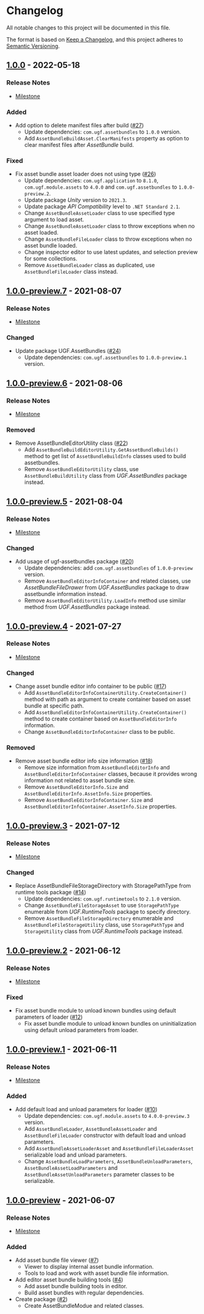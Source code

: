 # Changelog

All notable changes to this project will be documented in this file.

The format is based on [Keep a Changelog](https://keepachangelog.com/en/1.0.0/),
and this project adheres to [Semantic Versioning](https://semver.org/spec/v2.0.0.html).

## [1.0.0](https://github.com/unity-game-framework/ugf-module-assetbundles/releases/tag/1.0.0) - 2022-05-18  

### Release Notes

- [Milestone](https://github.com/unity-game-framework/ugf-module-assetbundles/milestone/9?closed=1)  
    

### Added

- Add option to delete manifest files after build ([#27](https://github.com/unity-game-framework/ugf-module-assetbundles/issues/27))  
    - Update dependencies: `com.ugf.assetbundles` to `1.0.0` version.
    - Add `AssetBundleBuildAsset.ClearManifests` property as option to clear manifest files after _AssetBundle_ build.

### Fixed

- Fix asset bundle asset loader does not using type ([#26](https://github.com/unity-game-framework/ugf-module-assetbundles/issues/26))  
    - Update dependencies: `com.ugf.application` to `8.1.0`,  `com.ugf.module.assets` to `4.0.0` and `com.ugf.assetbundles` to `1.0.0-preview.2`.
    - Update package _Unity_ version to `2021.3`.
    - Update package _API Compatibility_ level to `.NET Standard 2.1`.
    - Change `AssetBundleAssetLoader` class to use specified type argument to load asset.
    - Change `AssetBundleAssetLoader` class to throw exceptions when no asset loaded.
    - Change `AssetBundleFileLoader` class to throw exceptions when no asset bundle loaded.
    - Change inspector editor to use latest updates, and selection preview for some collections.
    - Remove `AssetBundleLoader` class as duplicated, use `AssetBundleFileLoader` class instead.

## [1.0.0-preview.7](https://github.com/unity-game-framework/ugf-module-assetbundles/releases/tag/1.0.0-preview.7) - 2021-08-07  

### Release Notes

- [Milestone](https://github.com/unity-game-framework/ugf-module-assetbundles/milestone/8?closed=1)  
    

### Changed

- Update package UGF.AssetBundles ([#24](https://github.com/unity-game-framework/ugf-module-assetbundles/pull/24))  
    - Update dependencies: `com.ugf.assetbundles` to `1.0.0-preview.1` version.

## [1.0.0-preview.6](https://github.com/unity-game-framework/ugf-module-assetbundles/releases/tag/1.0.0-preview.6) - 2021-08-06  

### Release Notes

- [Milestone](https://github.com/unity-game-framework/ugf-module-assetbundles/milestone/7?closed=1)  
    

### Removed

- Remove AssetBundleEditorUtility class ([#22](https://github.com/unity-game-framework/ugf-module-assetbundles/pull/22))  
    - Add `AssetBundleBuildEditorUtility.GetAssetBundleBuilds()` method to get list of `AssetBundleBuildInfo` classes used to build assetbundles.
    - Remove `AssetBundleEditorUtility` class, use `AssetBundleBuildUtility` class from _UGF.AssetBundles_ package instead.

## [1.0.0-preview.5](https://github.com/unity-game-framework/ugf-module-assetbundles/releases/tag/1.0.0-preview.5) - 2021-08-04  

### Release Notes

- [Milestone](https://github.com/unity-game-framework/ugf-module-assetbundles/milestone/6?closed=1)  
    

### Changed

- Add usage of ugf-assetbundles package ([#20](https://github.com/unity-game-framework/ugf-module-assetbundles/pull/20))  
    - Update dependencies: add `com.ugf.assetbundles` of `1.0.0-preview` version.
    - Remove `AssetBundleEditorInfoContainer` and related classes, use _AssetBundleFileDrawer_ from _UGF.AssetBundles_ package to draw assetbundle information instead.
    - Remove `AssetBundleEditorUtility.LoadInfo` method use similar method from _UGF.AssetBundles_ package instead.

## [1.0.0-preview.4](https://github.com/unity-game-framework/ugf-module-assetbundles/releases/tag/1.0.0-preview.4) - 2021-07-27  

### Release Notes

- [Milestone](https://github.com/unity-game-framework/ugf-module-assetbundles/milestone/5?closed=1)  
    

### Changed

- Change asset bundle editor info container to be public ([#17](https://github.com/unity-game-framework/ugf-module-assetbundles/pull/17))  
    - Add `AssetBundleEditorInfoContainerUtility.CreateContainer()` method with path as argument to create container based on asset bundle at specific path.
    - Add `AssetBundleEditorInfoContainerUtility.CreateContainer()` method to create container based on `AssetBundleEditorInfo` information.
    - Change `AssetBundleEditorInfoContainer` class to be public.

### Removed

- Remove asset bundle editor info size information ([#18](https://github.com/unity-game-framework/ugf-module-assetbundles/pull/18))  
    - Remove size information from `AssetBundleEditorInfo` and `AssetBundleEditorInfoContainer` classes, because it provides wrong information not related to asset bundle size.
    - Remove `AssetBundleEditorInfo.Size` and `AssetBundleEditorInfo.AssetInfo.Size` properties.
    - Remove `AssetBundleEditorInfoContainer.Size` and `AssetBundleEditorInfoContainer.AssetInfo.Size` properties.

## [1.0.0-preview.3](https://github.com/unity-game-framework/ugf-module-assetbundles/releases/tag/1.0.0-preview.3) - 2021-07-12  

### Release Notes

- [Milestone](https://github.com/unity-game-framework/ugf-module-assetbundles/milestone/4?closed=1)  
    

### Changed

- Replace AssetBundleFileStorageDirectory with StoragePathType from runtime tools package ([#14](https://github.com/unity-game-framework/ugf-module-assetbundles/pull/14))  
    - Update dependencies: `com.ugf.runtimetools` to `2.1.0` version.
    - Change `AssetBundleFileStorageAsset` to use `StoragePathType` enumerable from _UGF.RuntimeTools_ package to specify directory.
    - Remove `AssetBundleFileStorageDirectory` enumerable and `AssetBundleFileStorageUtility` class, use `StoragePathType` and `StorageUtility` class from _UGF.RuntimeTools_ package instead.

## [1.0.0-preview.2](https://github.com/unity-game-framework/ugf-module-assetbundles/releases/tag/1.0.0-preview.2) - 2021-06-12  

### Release Notes

- [Milestone](https://github.com/unity-game-framework/ugf-module-assetbundles/milestone/3?closed=1)  
    

### Fixed

- Fix asset bundle module to unload known bundles using default parameters of loader ([#12](https://github.com/unity-game-framework/ugf-module-assetbundles/pull/12))  
    - Fix asset bundle module to unload known bundles on uninitialization using default unload parameters from loader.

## [1.0.0-preview.1](https://github.com/unity-game-framework/ugf-module-assetbundles/releases/tag/1.0.0-preview.1) - 2021-06-11  

### Release Notes

- [Milestone](https://github.com/unity-game-framework/ugf-module-assetbundles/milestone/2?closed=1)  
    

### Added

- Add default load and unload parameters for loader ([#10](https://github.com/unity-game-framework/ugf-module-assetbundles/pull/10))  
    - Update dependencies: `com.ugf.module.assets` to `4.0.0-preview.3` version.
    - Add `AssetBundleLoader`, `AssetBundleAssetLoader` and `AssetBundleFileLoader` constructor with default load and unload parameters.
    - Add `AssetBundleAssetLoaderAsset` and `AssetBundleFileLoaderAsset` serializable load and unload parameters.
    - Change `AssetBundleLoadParameters`, `AssetBundleUnloadParameters`, `AssetBundleAssetLoadParameters` and `AssetBundleAssetUnloadParameters` parameter classes to be serializable.

## [1.0.0-preview](https://github.com/unity-game-framework/ugf-module-assetbundles/releases/tag/1.0.0-preview) - 2021-06-07  

### Release Notes

- [Milestone](https://github.com/unity-game-framework/ugf-module-assetbundles/milestone/1?closed=1)  
    

### Added

- Add asset bundle file viewer ([#7](https://github.com/unity-game-framework/ugf-module-assetbundles/issues/7))  
    - Viewer to display internal asset bundle information.
    - Tools to load and work with asset bundle file information.
- Add editor asset bundle building tools ([#4](https://github.com/unity-game-framework/ugf-module-assetbundles/issues/4))  
    - Add asset bundle building tools in editor.
    - Build asset bundles with regular dependencies.
- Create package ([#2](https://github.com/unity-game-framework/ugf-module-assetbundles/pull/2))  
    - Create AssetBundleModue and related classes.


